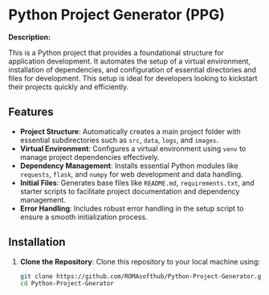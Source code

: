 # Python Project Generator (PPG)

**Description:**

This is a Python project that provides a foundational structure for application development. It automates the setup of a virtual environment, installation of dependencies, and configuration of essential directories and files for development. This setup is ideal for developers looking to kickstart their projects quickly and efficiently.

## Features

- **Project Structure**: Automatically creates a main project folder with essential subdirectories such as `src`, `data`, `logs`, and `images`.
- **Virtual Environment**: Configures a virtual environment using `venv` to manage project dependencies effectively.
- **Dependency Management**: Installs essential Python modules like `requests`, `flask`, and `numpy` for web development and data handling.
- **Initial Files**: Generates base files like `README.md`, `requirements.txt`, and starter scripts to facilitate project documentation and dependency management.
- **Error Handling**: Includes robust error handling in the setup script to ensure a smooth initialization process.

## Installation

1. **Clone the Repository**: Clone this repository to your local machine using:
   ```bash
   git clone https://github.com/ROMAsofthub/Python-Project-Generator.git
   cd Python-Project-Gnerator
